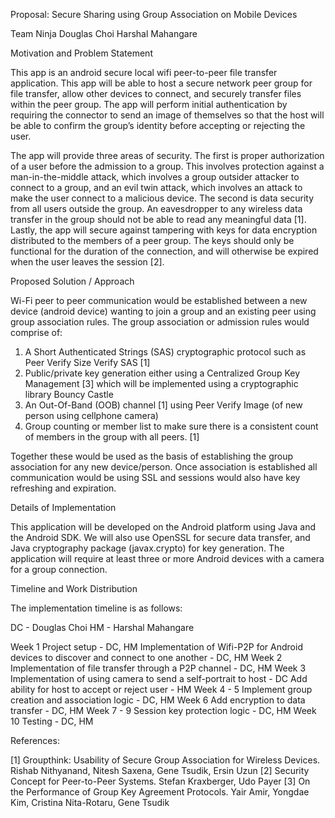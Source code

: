 Proposal: Secure Sharing using Group Association on Mobile Devices

Team Ninja
Douglas Choi
Harshal Mahangare

Motivation and Problem Statement

This app is an android secure local wifi peer-to-peer file transfer application. This app will be able to host a secure network peer group for file transfer, allow other devices to connect, and securely transfer files within the peer group. The app will perform initial authentication by requiring the connector to send an image of themselves so that the host will be able to confirm the group’s identity before accepting or rejecting the user. 
	
The app will provide three areas of security. The first is proper authorization of a user before the admission to a group. This involves protection against a man-in-the-middle attack, which involves a group outsider attacker to connect to a group, and an evil twin attack, which involves an attack to make the user connect to a malicious device. The second is data security from all users outside the group. An eavesdropper to any wireless data transfer in the group should not be able to read any meaningful data [1]. Lastly, the app will secure against tampering with keys for data encryption distributed to the members of a peer group. The keys should only be functional for the duration of the connection, and will otherwise be expired when the user leaves the session [2].

Proposed Solution / Approach

Wi-Fi peer to peer communication would be established between a new device (android device) wanting to join a group and an existing peer using group association rules. The group association or admission rules would comprise of:
1. A Short Authenticated Strings (SAS) cryptographic protocol such as Peer Verify Size Verify SAS [1]
2. Public/private key generation either using a Centralized Group Key Management [3] which will be implemented using a cryptographic library Bouncy Castle
3. An Out-Of-Band (OOB) channel [1] using Peer Verify Image (of new person using cellphone camera)
4. Group counting or member list to make sure there is a consistent count of members in the group with all peers. [1]

Together these would be used as the basis of establishing the group association for any new device/person. Once association is established all communication would be using SSL and sessions would also have key refreshing and expiration.

Details of Implementation

This application will be developed on the Android platform using Java and the Android SDK. We will also use OpenSSL for secure data transfer, and Java cryptography package (javax.crypto) for key generation. The application will require at least three or more Android devices with a camera for a group connection.

Timeline and Work Distribution

The implementation timeline is as follows:

DC - Douglas Choi
HM - Harshal Mahangare

Week 1
Project setup - DC, HM
Implementation of Wifi-P2P for Android devices to discover and connect to one another - DC, HM
Week 2
Implementation of file transfer through a P2P channel - DC, HM
Week 3
Implementation of using camera to send a self-portrait to host - DC
Add ability for host to accept or reject user - HM
Week 4 - 5
Implement group creation and association logic - DC, HM
Week 6
Add encryption to data transfer - DC, HM 
Week 7 - 9
Session key protection logic - DC, HM
Week 10
Testing - DC, HM


References:

[1] Groupthink: Usability of Secure Group Association for Wireless Devices. Rishab Nithyanand, Nitesh Saxena, Gene Tsudik, Ersin Uzun
[2] Security Concept for Peer-to-Peer Systems. Stefan Kraxberger, Udo Payer
[3] On the Performance of Group Key Agreement Protocols. Yair Amir, Yongdae Kim, Cristina Nita-Rotaru, Gene Tsudik
